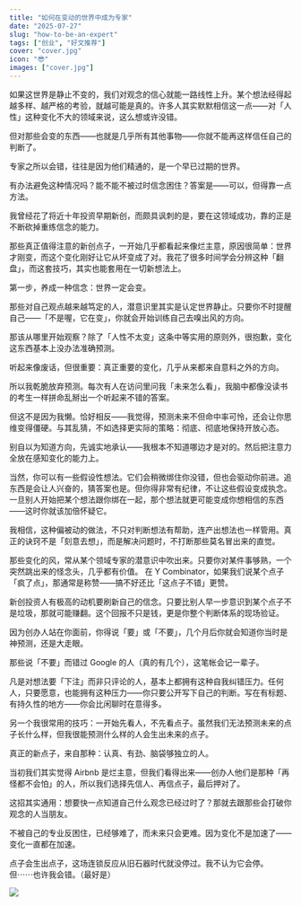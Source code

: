 ```yaml
---
title: "如何在变动的世界中成为专家"
date: "2025-07-27"
slug: "how-to-be-an-expert"
tags: ["创业", "好文推荐"]
cover: "cover.jpg"
icon: "😎"
images: ["cover.jpg"]
---
```

如果这世界是静止不变的，我们对观念的信心就能一路线性上升。某个想法经得起越多样、越严格的考验，就越可能是真的。许多人其实默默相信这一点——对「人性」这种变化不大的领域来说，这么想或许没错。



但对那些会变的东西——也就是几乎所有其他事物——你就不能再这样信任自己的判断了。



专家之所以会错，往往是因为他们精通的，是一个早已过期的世界。



有办法避免这种情况吗？能不能不被过时信念困住？答案是——可以，但得靠一点方法。



我曾经花了将近十年投资早期新创，而颇具讽刺的是，要在这领域成功，靠的正是不断砍掉重练信念的能力。



那些真正值得注意的新创点子，一开始几乎都看起来像烂主意，原因很简单：世界才刚变，而这个变化刚好让它从坏变成了对。我花了很多时间学会分辨这种「翻盘」，而这套技巧，其实也能套用在一切新想法上。



第一步，养成一种信念：世界一定会变。



那些对自己观点越来越笃定的人，潜意识里其实是认定世界静止。只要你不时提醒自己——「不是喔，它在变」，你就会开始训练自己去嗅出风的方向。



那该从哪里开始观察？除了「人性不太变」这条中等实用的原则外，很抱歉，变化这东西基本上没办法准确预测。



听起来像废话，但很重要：真正重要的变化，几乎从来都来自意料之外的方向。



所以我乾脆放弃预测。每次有人在访问里问我「未来怎么看」，我脑中都像没读书的考生一样拼命乱掰出一个听起来不错的答案。



但这不是因为我懒。恰好相反——我觉得，预测未来不但命中率可怜，还会让你思维变得僵硬。与其乱猜，不如选择更实际的策略：彻底、彻底地保持开放心态。



别自以为知道方向，先诚实地承认——我根本不知道哪边才是对的。然后把注意力全放在感知变化的能力上。



当然，你可以有一些假设性想法。它们会稍微绑住你没错，但也会驱动你前进。追东西是会让人兴奋的，猜答案也是。但你得非常有纪律，不让这些假设变成执念。
一旦别人开始把某个想法跟你绑在一起，那个想法就更可能变成你想相信的东西——这时你就该加倍怀疑它。



我相信，这种偏被动的做法，不只对判断想法有帮助，连产出想法也一样管用。真正的诀窍不是「刻意去想」，而是解决问题时，不打断那些莫名冒出来的直觉。



那些变化的风，常从某个领域专家的潜意识中吹出来。只要你对某件事够熟，一个突然跳出来的怪念头，几乎都有价值。
在 Y Combinator，如果我们说某个点子「疯了点」，那通常是称赞——搞不好还比「这点子不错」更赞。



新创投资人有极高的动机要刷新自己的信念。只要比别人早一步意识到某个点子不是垃圾，那就可能赚翻。这个回报不只是钱，更是你整个判断体系的现场验证。



因为创办人站在你面前，你得说「要」或「不要」，几个月后你就会知道你当时是神预测，还是大走眼。



那些说「不要」而错过 Google 的人（真的有几个），这笔帐会记一辈子。



凡是对想法要「下注」而非只评论的人，基本上都拥有这种自我纠错压力。任何人，只要愿意，也能拥有这种压力——你只要公开写下自己的判断。写在有标题、有持久性的地方——你会比闲聊时在意得多。



另一个我很常用的技巧：一开始先看人，不先看点子。虽然我们无法预测未来的点子长什么样，但我很能预测什么样的人会生出未来的点子。



真正的新点子，来自那种：认真、有劲、脑袋够独立的人。



当初我们其实觉得 Airbnb 是烂主意，但我们看得出来——创办人他们是那种「再怪都不会怕」的人，所以我们选择先信人、再信点子，最后押对了。



这招其实通用：想要快一点知道自己什么观念已经过时了？那就去跟那些会打破你观念的人当朋友。



不被自己的专业反困住，已经够难了，而未来只会更难。因为变化不是加速了——变化一直都在加速。



点子会生出点子，这场连锁反应从旧石器时代就没停过。我不认为它会停。
但⋯⋯也许我会错。（最好是）




![](https://prod-files-secure.s3.us-west-2.amazonaws.com/112d0858-5090-4d34-a606-b75eb8d65fd2/46476355-9cf3-4e99-9b7a-3531bc426380/1000202064.png?X-Amz-Algorithm=AWS4-HMAC-SHA256&X-Amz-Content-Sha256=UNSIGNED-PAYLOAD&X-Amz-Credential=ASIAZI2LB4667DGBCEAJ%2F20250807%2Fus-west-2%2Fs3%2Faws4_request&X-Amz-Date=20250807T204021Z&X-Amz-Expires=3600&X-Amz-Security-Token=IQoJb3JpZ2luX2VjEFwaCXVzLXdlc3QtMiJIMEYCIQDSsHoetqrq7K4qCeihkx1Z2k3FBB%2FvosGZD2wOfvMNFwIhAMYqbp3Wl63Z%2F7kC1ltatMTgCH2xrhGajrLM1VaKeAK7KogECJT%2F%2F%2F%2F%2F%2F%2F%2F%2F%2FwEQABoMNjM3NDIzMTgzODA1IgxbuMrr1piWNCSNWnwq3APOKiM8blQu3BNvbEvThamQ5LUZASzbr8Qvdo1E2fkDy7VqKjF9wCbgfOq3zDEA3XGNqJw4zdcTUOtL245AvgagjHYu8zUhNW0p90CqRwzd6lP6EsWWoVtqNXsw%2B3Z8U7yufx6VmmnyGCXQyfM3AYTytYGNW9nrtGxWby8L7RMxOUmYc8QIWFoVKoLB1HtpnYynSPPfKHxeJlPAQLnypIjvHENxkLs2eC9k0P5IcdXIYkJmKdpl2T4mEBCQxqE%2BV9bPoTYo5ZT8GgciLlQlkbeShYbr%2Bt%2BO0xrdr18MxIqMjqI%2Feb3yEXPfgGp94ltXwRxPrOd07%2BP%2BEHLuX5c6lAnGuhdP8EXOZxTzJyo%2BfclLO7duANUr7SzZYmEdEM3Fypb3YrIhqpW3YnC7kUp2GJGlNxWBDm6%2BUfSHcwavoiNkgnH6Mh0ZV4R9TJVyAox1CD0LOBpbvyWaji8ZqIZqsAtUIPM0dqVnEeNjejxVvQFaV%2BuZeQtPeb%2F3E4H%2FuMg3%2FoDCb39iQJXSMtJVie31Jj%2FgMo72mnXuZDCUkKz8kQs0JeyrtrKBfjPnOkf42XYwdI6Ez1%2F5XMUwg3CRikmNnaN9c6vUF4G922IIrtTmU8r4PD01EOJukhXBctw%2BJDDf%2BdPEBjqkAcHnfVKvmu%2F1vbFwZNiEFzj%2FhuzNCfIavdb2fvlj4swMJTIKayjhXDa1v3rQUtHJeeooBCw%2By1Je5oHifUb6o2ZpVD7VgCYpT2QX6Vm5yuMfFaDWYFkuqxU9qU0OjCvNZvvjpsrnmwS5hpL54UosOj7MyiAJD4k%2Bc040clkd0KSL8Gd7qsVeN7Y0hS5CBqxmEBCyrzvjoucEV%2BwSInvKSRYodjw8&X-Amz-Signature=0dddfb2b85e7295284d1cae0ade22096be2dbcaafb0031db2f1fd7bafebbcfba&X-Amz-SignedHeaders=host&x-amz-checksum-mode=ENABLED&x-id=GetObject)

